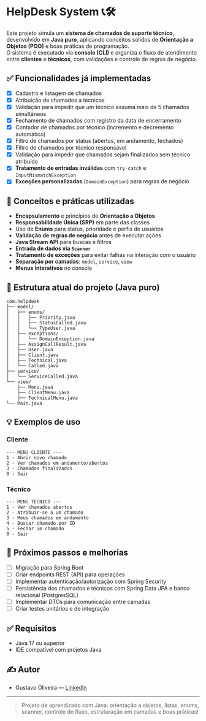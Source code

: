 # HelpDesk System 📞🛠️

Este projeto simula um **sistema de chamados de suporte técnico**, desenvolvido em **Java puro**, aplicando conceitos sólidos de **Orientação a Objetos (POO)** e boas práticas de programação.  
O sistema é executado via **console (CLI)** e organiza o fluxo de atendimento entre **clientes** e **técnicos**, com validações e controle de regras de negócio.

## ✅ Funcionalidades já implementadas

- [x] Cadastro e listagem de chamados
- [x] Atribuição de chamados a técnicos
- [x] Validação para impedir que um técnico assuma mais de 5 chamados simultâneos
- [x] Fechamento de chamados com registro da data de encerramento
- [x] Contador de chamados por técnico (incremento e decremento automático)
- [x] Filtro de chamados por status (abertos, em andamento, fechados)
- [x] Filtro de chamados por técnico responsável
- [x] Validação para impedir que chamados sejam finalizados sem técnico atribuído
- [x] **Tratamento de entradas inválidas** com `try-catch` e `InputMismatchException`
- [x] **Exceções personalizadas** (`DomainException`) para regras de negócio

## 🧠 Conceitos e práticas utilizadas

- **Encapsulamento** e princípios de **Orientação a Objetos**
- **Responsabilidade Única (SRP)** em parte das classes
- Uso de **Enums** para status, prioridade e perfis de usuários
- **Validação de regras de negócio** antes de executar ações
- **Java Stream API** para buscas e filtros
- **Entrada de dados via `Scanner`**
- **Tratamento de exceções** para evitar falhas na interação com o usuário
- **Separação por camadas**: `model`, `service`, `view`
- **Menus interativos** no console

## 📁 Estrutura atual do projeto (Java puro)

```
com.helpdesk
├── model/
│   ├── enums/
│   │   ├── Priority.java
│   │   ├── StatusCalled.java
│   │   └── TypeUser.java
│   ├── exceptions/
│   │   └── DomainException.java    
│   ├── AssignCallResult.java
│   ├── User.java
│   ├── Client.java
│   ├── Technical.java
│   └── Called.java
├── service/
│   └── ServiceCalled.java
└── view/
    ├── Menu.java
    ├── ClientMenu.java
    ├── TechnicalMenu.java
└── Main.java
```

## 💡 Exemplos de uso

### Cliente

```text
--- MENU CLIENTE ---
1 - Abrir novo chamado
2 - Ver chamados em andamento/abertos
3 - Chamados finalizados
0 - Sair
```

### Técnico

```text
--- MENU TÉCNICO ---
1 - Ver chamados abertos
2 - Atribuir-se a um chamado
3 - Meus chamados em andamento
4 - Buscar chamado por ID
5 - Fechar um chamado
0 - Sair
```

## 🧭 Próximos passos e melhorias

- [ ] Migração para Spring Boot
- [ ] Criar endpoints REST (API) para operações
- [ ] Implementar autenticação/autorização com Spring Security
- [ ] Persistência dos chamados e técnicos com Spring Data JPA e banco relacional (PostgresSQL)
- [ ] Implementar DTOs para comunicação entre camadas
- [ ] Criar testes unitários e de integração

## ✅ Requisitos

- Java 17 ou superior
- IDE compatível com projetos Java

## ✍️ Autor

- Gustavo Oliveira — [LinkedIn](https://www.linkedin.com/in/gustavo-oliveira-1477922b3/)

---

> Projeto de aprendizado com Java: orientação a objetos, listas, enums, scanner, controle de fluxo, estruturação em camadas e boas práticas!
